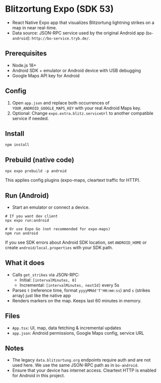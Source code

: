 # Blitzortung Expo (SDK 53)

- React Native Expo app that visualizes Blitzortung lightning strikes on a map in near real-time.
- Data source: JSON-RPC service used by the original Android app (`bo-android`): `http://bo-service.tryb.de/`.

## Prerequisites
- Node.js 18+
- Android SDK + emulator or Android device with USB debugging
- Google Maps API key for Android

## Config
1) Open `app.json` and replace both occurrences of `YOUR_ANDROID_GOOGLE_MAPS_KEY` with your real Android Maps key.
2) Optional: Change `expo.extra.blitz.serviceUrl` to another compatible service if needed.

## Install
```
npm install
```

## Prebuild (native code)
```
npx expo prebuild -p android
```

This applies config plugins (expo-maps, cleartext traffic for HTTP).

## Run (Android)
- Start an emulator or connect a device.
```
# If you want dev client
npx expo run:android

# Or use Expo Go (not recommended for expo-maps)
npm run android
```

If you see SDK errors about Android SDK location, set `ANDROID_HOME` or create `android/local.properties` with your SDK path.

## What it does
- Calls `get_strikes` via JSON-RPC:
  - Initial: `[intervalMinutes, 0]`
  - Incremental: `[intervalMinutes, nextId]` every 5s
- Parses `t` (reference time, format `yyyyMMdd'T'HH:mm:ss`) and `s` (strikes array) just like the native app
- Renders markers on the map. Keeps last 60 minutes in memory.

## Files
- `App.tsx`: UI, map, data fetching & incremental updates
- `app.json`: Android permissions, Google Maps config, service URL

## Notes
- The legacy `data.blitzortung.org` endpoints require auth and are not used here. We use the same JSON-RPC path as in `bo-android`.
- Ensure that your device has internet access. Cleartext HTTP is enabled for Android in this project.